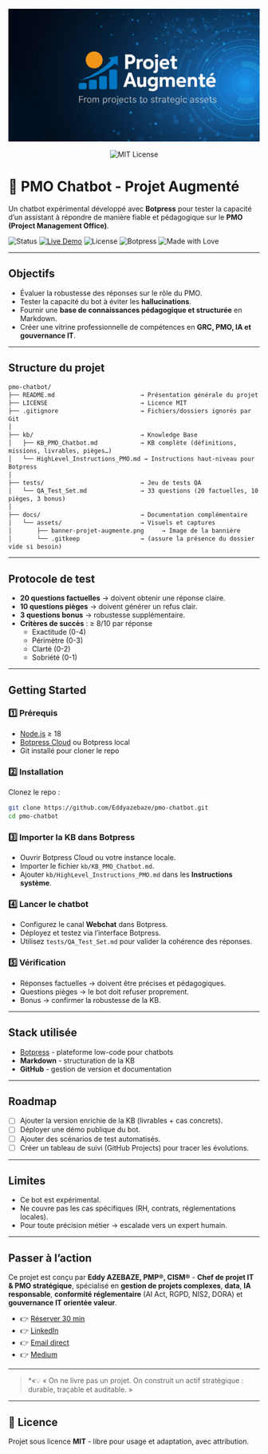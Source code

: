 <!-- BANNIÈRE -->
<p align="center">
  <img src="assets/banner-projet-augmente.png" alt="Projet Augmenté - From IT projects to strategic assets" width="880">
</p>

<p align="center">
  <img alt="MIT License" src="https://img.shields.io/badge/License-MIT-blue.svg">  
</p>

# 🤖 PMO Chatbot - Projet Augmenté

Un chatbot expérimental développé avec **Botpress** pour tester la capacité d’un assistant à répondre de manière fiable et pédagogique sur le **PMO (Project Management Office)**.

![Status](https://img.shields.io/badge/status-beta-brightgreen)
[![Live Demo](https://img.shields.io/badge/demo-online-blue)](https://cdn.botpress.cloud/webchat/v3.2/shareable.html?configUrl=https://files.bpcontent.cloud/2025/09/20/23/20250920230011-RY5POMNZ.json)
![License](https://img.shields.io/badge/license-MIT-green)
![Botpress](https://img.shields.io/badge/Botpress-v12-blue)
![Made with Love](https://img.shields.io/badge/made%20with-%E2%9D%A4-red)

---

## Objectifs
- Évaluer la robustesse des réponses sur le rôle du PMO.  
- Tester la capacité du bot à éviter les **hallucinations**.  
- Fournir une **base de connaissances pédagogique et structurée** en Markdown.  
- Créer une vitrine professionnelle de compétences en **GRC, PMO, IA et gouvernance IT**.
  
---

## Structure du projet
```
pmo-chatbot/
├── README.md                        → Présentation générale du projet
├── LICENSE                          → Licence MIT
├── .gitignore                       → Fichiers/dossiers ignorés par Git
│
├── kb/                              → Knowledge Base
│   ├── KB_PMO_Chatbot.md            → KB complète (définitions, missions, livrables, pièges…)
│   └── HighLevel_Instructions_PMO.md → Instructions haut-niveau pour Botpress
│
├── tests/                           → Jeu de tests QA
│   └── QA_Test_Set.md               → 33 questions (20 factuelles, 10 pièges, 3 bonus)
│
├── docs/                            → Documentation complémentaire 
│   └── assets/                      → Visuels et captures
│       ├── banner-projet-augmente.png     → Image de la bannière
│       └── .gitkeep                 → (assure la présence du dossier vide si besoin)

```
---

## Protocole de test
- **20 questions factuelles** → doivent obtenir une réponse claire.  
- **10 questions pièges** → doivent générer un refus clair.  
- **3 questions bonus** → robustesse supplémentaire.  
- **Critères de succès** : ≥ 8/10 par réponse  
  - Exactitude (0-4)  
  - Périmètre (0-3)  
  - Clarté (0-2)  
  - Sobriété (0-1)  

---

## Getting Started

### 1️⃣ Prérequis
- [Node.js](https://nodejs.org/) ≥ 18  
- [Botpress Cloud](https://botpress.com/) ou Botpress local  
- Git installé pour cloner le repo  

### 2️⃣ Installation
Clonez le repo :
```bash
git clone https://github.com/Eddyazebaze/pmo-chatbot.git
cd pmo-chatbot
```

### 3️⃣ Importer la KB dans Botpress
- Ouvrir Botpress Cloud ou votre instance locale.  
- Importer le fichier `kb/KB_PMO_Chatbot.md`.  
- Ajouter `kb/HighLevel_Instructions_PMO.md` dans les **Instructions système**.  

### 4️⃣ Lancer le chatbot
- Configurez le canal **Webchat** dans Botpress.  
- Déployez et testez via l’interface Botpress.  
- Utilisez `tests/QA_Test_Set.md` pour valider la cohérence des réponses.  

### 5️⃣ Vérification
- Réponses factuelles → doivent être précises et pédagogiques.  
- Questions pièges → le bot doit refuser proprement.  
- Bonus → confirmer la robustesse de la KB.  

---

## Stack utilisée
- [Botpress](https://botpress.com/) - plateforme low-code pour chatbots  
- **Markdown** - structuration de la KB  
- **GitHub** - gestion de version et documentation  

---

## Roadmap
- [ ] Ajouter la version enrichie de la KB (livrables + cas concrets).  
- [ ] Déployer une démo publique du bot.  
- [ ] Ajouter des scénarios de test automatisés.  
- [ ] Créer un tableau de suivi (GitHub Projects) pour tracer les évolutions.  

---

## Limites
- Ce bot est expérimental.  
- Ne couvre pas les cas spécifiques (RH, contrats, réglementations locales).  
- Pour toute précision métier → escalade vers un expert humain.  

---

## Passer à l’action

Ce projet est conçu par **Eddy AZEBAZE, PMP®, CISM®** - **Chef de projet IT & PMO stratégique**, spécialisé en **gestion de projets complexes**, **data**, **IA responsable**, **conformité réglementaire** (AI Act, RGPD, NIS2, DORA) et **gouvernance IT orientée valeur**.  

- 👉 [Réserver 30 min](https://calendly.com/eddy-azebaze-proton/30min)  
- 👉 [LinkedIn](https://www.linkedin.com/in/eddy-azebaze-pmp-cism)  
- 👉 [Email direct](mailto:eddy.azebaze@proton.me)  
- 👉 [Medium](https://medium.com/@eddyazebaze)  

---

> *«💡 « On ne livre pas un projet. On construit un actif stratégique : durable, traçable et auditable. »

---

## 📜 Licence
Projet sous licence **MIT** - libre pour usage et adaptation, avec attribution.  


